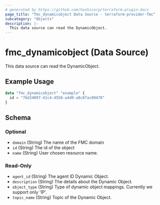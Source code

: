 ```yaml
---
# generated by https://github.com/hashicorp/terraform-plugin-docs
page_title: "fmc_dynamicobject Data Source - terraform-provider-fmc"
subcategory: "Objects"
description: |-
  This data source can read the DynamicObject.
---
```


# fmc_dynamicobject (Data Source)

This data source can read the DynamicObject.

## Example Usage

```terraform
data "fmc_dynamicobject" "example" {
  id = "76d24097-41c4-4558-a4d0-a8c07ac08470"
}
```

<!-- schema generated by tfplugindocs -->
## Schema

### Optional

- `domain` (String) The name of the FMC domain
- `id` (String) The id of the object
- `name` (String) User chosen resource name.

### Read-Only

- `agent_id` (String) The agent ID Dynamic Object.
- `description` (String) The details about the Dynamic Object.
- `object_type` (String) Type of dynamic object mappings. Currently we support only 'IP'.
- `topic_name` (String) Topic of the Dynamic Object.
